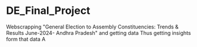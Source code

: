 # DE_Final_Project
Webscrapping "General Election to Assembly Constituencies: Trends & Results June-2024- Andhra Pradesh" and getting data
Thus getting insights form that data
A